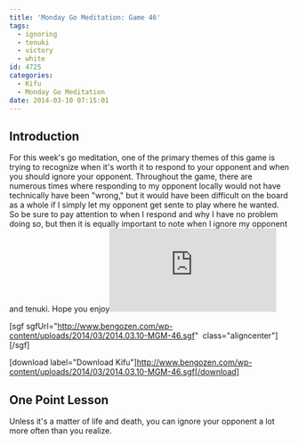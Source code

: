 ```yaml
---
title: 'Monday Go Meditation: Game 46'
tags:
  - ignoring
  - tenuki
  - victory
  - white
id: 4725
categories:
  - Kifu
  - Monday Go Meditation
date: 2014-03-10 07:15:01
---
```


## Introduction

For this week's go meditation, one of the primary themes of this game is trying to recognize when it's worth it to respond to your opponent and when you should ignore your opponent. Throughout the game, there are numerous times where responding to my opponent locally would not have technically have been "wrong," but it would have been difficult on the board as a whole if I simply let my opponent get sente to play where he wanted. So be sure to pay attention to when I respond and why I have no problem doing so, but then it is equally important to note when I ignore my opponent and tenuki. Hope you enjoy![
](http://www.bengozen.com/wp-content/uploads/2014/03/2014.03.10-MGM-46.sgf)

[sgf sgfUrl="http://www.bengozen.com/wp-content/uploads/2014/03/2014.03.10-MGM-46.sgf"  class="aligncenter"][/sgf]

[download label="Download Kifu"]http://www.bengozen.com/wp-content/uploads/2014/03/2014.03.10-MGM-46.sgf[/download]

## **One Point Lesson**

Unless it's a matter of life and death, you can ignore your opponent a lot more often than you realize.